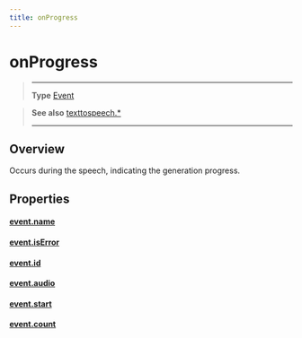 ```yaml
---
title: onProgress
---
```

# onProgress

> --------------------- ------------------------------------------------------------------------------------------
> __Type__              [Event](https://docs.coronalabs.com/api/type/Event.html)

> __See also__          [texttospeech.*](/plugin/texttospeech/)
> --------------------- ------------------------------------------------------------------------------------------

## Overview

Occurs during the speech, indicating the generation progress.

## Properties

#### [event.name](/plugin/texttospeech/event/onProgress/name)

#### [event.isError](/plugin/texttospeech/event/onProgress/isError)

#### [event.id](/plugin/texttospeech/event/onProgress/id)

#### [event.audio](/plugin/texttospeech/event/onProgress/audio)

#### [event.start](/plugin/texttospeech/event/onProgress/start)

#### [event.count](/plugin/texttospeech/event/onProgress/count)